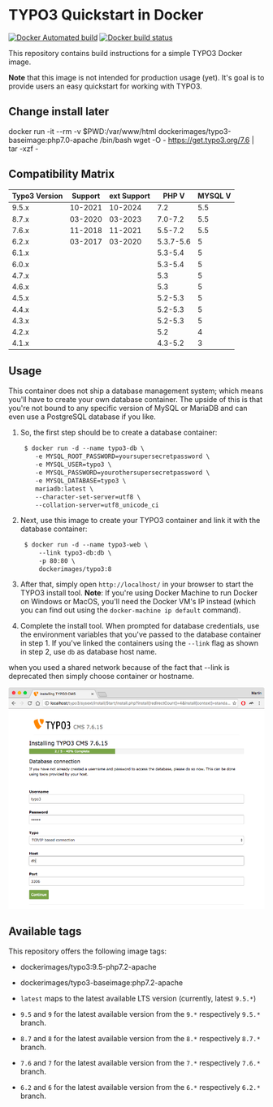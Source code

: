 TYPO3 Quickstart in Docker
==========================

[![Docker Automated build](https://img.shields.io/docker/automated/dockerimages/typo3.svg)](https://hub.docker.com/r/dockerimages/typo3/)
[![Docker build status](https://img.shields.io/docker/build/dockerimages/typo3.svg)](https://hub.docker.com/r/dockerimages/typo3/)

This repository contains build instructions for a simple TYPO3 Docker image.

**Note** that this image is not intended for production usage (yet). It's goal is to provide users an easy quickstart for working with TYPO3.


## Change install later
docker run -it --rm -v $PWD:/var/www/html dockerimages/typo3-baseimage:php7.0-apache /bin/bash
wget -O - https://get.typo3.org/7.6 | tar -xzf -




## Compatibility Matrix
| Typo3 Version | Support | ext Support | PHP V | MYSQL V |
|---------------|---------|-------------|-------|---------|
| 9.5.x         | 10-2021 | 10-2024 | 7.2       | 5.5 |
| 8.7.x         | 03-2020 | 03-2023 | 7.0-7.2   | 5.5 |
| 7.6.x         | 11-2018 | 11-2021 | 5.5-7.2   | 5.5 |
| 6.2.x         | 03-2017 | 03-2020 | 5.3.7-5.6 | 5
| 6.1.x         |         |         | 5.3-5.4   | 5
| 6.0.x         |         |  	    | 5.3-5.4	| 5
| 4.7.x         |         | 	    | 5.3       | 5
| 4.6.x         |         | 	    | 5.3       | 5
| 4.5.x         |         | 	    | 5.2-5.3	| 5
| 4.4.x         |         | 	    | 5.2-5.3	| 5
| 4.3.x         |         | 	    | 5.2-5.3	| 5
| 4.2.x         |         | 	    | 5.2       | 4
| 4.1.x         |         | 	    | 4.3-5.2	| 3


Usage
-----

This container does not ship a database management system; which means you'll have to create your own database container. The upside of this is that you're not bound to any specific version of MySQL or MariaDB and can even use a PostgreSQL database if you like.

1. So, the first step should be to create a database container:

        $ docker run -d --name typo3-db \
           -e MYSQL_ROOT_PASSWORD=yoursupersecretpassword \
           -e MYSQL_USER=typo3 \
           -e MYSQL_PASSWORD=yourothersupersecretpassword \
           -e MYSQL_DATABASE=typo3 \
           mariadb:latest \
           --character-set-server=utf8 \
           --collation-server=utf8_unicode_ci

2. Next, use this image to create your TYPO3 container and link it with the database container:

        $ docker run -d --name typo3-web \
            --link typo3-db:db \
            -p 80:80 \
            dockerimages/typo3:8

3. After that, simply open `http://localhost/` in your browser to start the TYPO3 install tool. **Note**: If you're using Docker Machine to run Docker on Windows or MacOS, you'll need the Docker VM's IP instead (which you can find out using the `docker-machine ip default` command).

4. Complete the install tool. When prompted for database credentials, use the environment variables that you've passed to the database container in step 1. If you've linked the containers using the `--link` flag as shown in step 2, use `db` as database host name.

when you used a shared network because of the fact that --link is deprecated then simply choose container or hostname.

 ![](doc/database-setup.png)

Available tags
--------------

This repository offers the following image tags:

- dockerimages/typo3:9.5-php7.2-apache
- dockerimages/typo3-baseimage:php7.2-apache

- `latest` maps to the latest available LTS version (currently, latest `9.5.*`)
- `9.5` and `9` for the latest available version from the `9.*` respectively `9.5.*` branch.
- `8.7` and `8` for the latest available version from the `8.*` respectively `8.7.*` branch.
- `7.6` and `7` for the latest available version from the `7.*` respectively `7.6.*` branch.
- `6.2` and `6` for the latest available version from the `6.*` respectively `6.2.*` branch.
